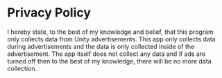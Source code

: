 # Privacy Policy
I hereby state, to the best of my knowledge and belief, that this program only collects data from Unity advertisements. This app only collects data during advertisements and the data is only collected inside of the advertisement. The app itself does not collect any data and if ads are turned off then to the best of my knowledge, there will be no more data collection.
